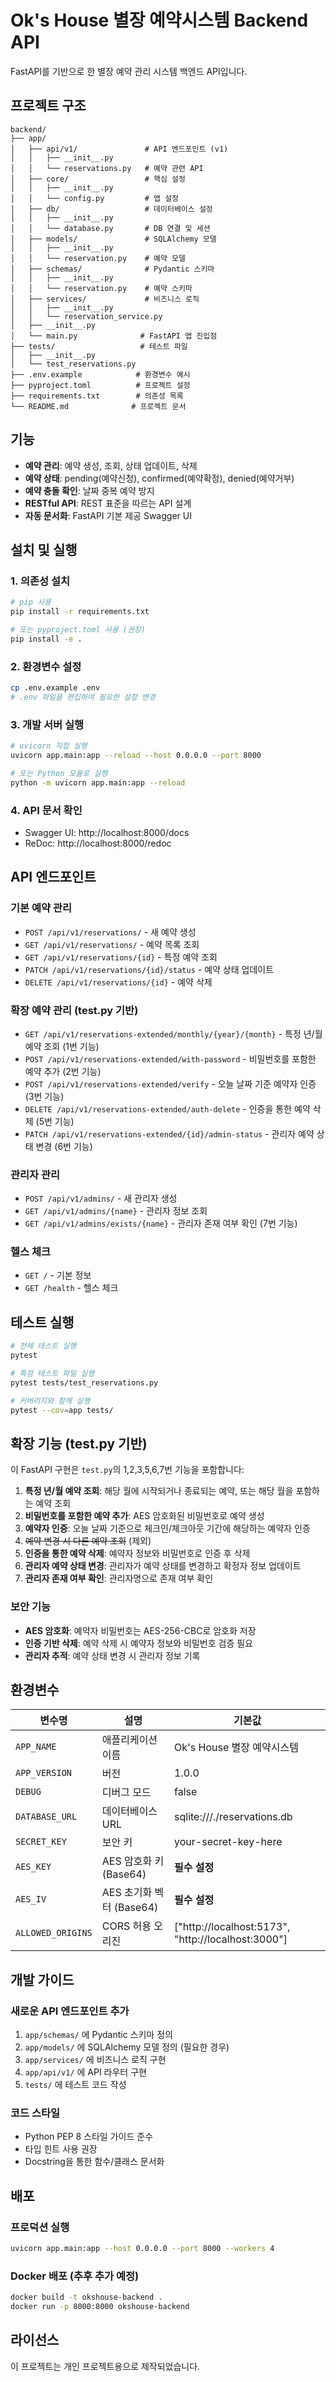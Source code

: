 # Ok's House 별장 예약시스템 Backend API

FastAPI를 기반으로 한 별장 예약 관리 시스템 백엔드 API입니다.

## 프로젝트 구조

```
backend/
├── app/
│   ├── api/v1/               # API 엔드포인트 (v1)
│   │   ├── __init__.py
│   │   └── reservations.py   # 예약 관련 API
│   ├── core/                 # 핵심 설정
│   │   ├── __init__.py
│   │   └── config.py         # 앱 설정
│   ├── db/                   # 데이터베이스 설정
│   │   ├── __init__.py
│   │   └── database.py       # DB 연결 및 세션
│   ├── models/               # SQLAlchemy 모델
│   │   ├── __init__.py
│   │   └── reservation.py    # 예약 모델
│   ├── schemas/              # Pydantic 스키마
│   │   ├── __init__.py
│   │   └── reservation.py    # 예약 스키마
│   ├── services/             # 비즈니스 로직
│   │   ├── __init__.py
│   │   └── reservation_service.py
│   ├── __init__.py
│   └── main.py              # FastAPI 앱 진입점
├── tests/                   # 테스트 파일
│   ├── __init__.py
│   └── test_reservations.py
├── .env.example            # 환경변수 예시
├── pyproject.toml          # 프로젝트 설정
├── requirements.txt        # 의존성 목록
└── README.md              # 프로젝트 문서
```

## 기능

- **예약 관리**: 예약 생성, 조회, 상태 업데이트, 삭제
- **예약 상태**: pending(예약신청), confirmed(예약확정), denied(예약거부)
- **예약 충돌 확인**: 날짜 중복 예약 방지
- **RESTful API**: REST 표준을 따르는 API 설계
- **자동 문서화**: FastAPI 기본 제공 Swagger UI

## 설치 및 실행

### 1. 의존성 설치

```bash
# pip 사용
pip install -r requirements.txt

# 또는 pyproject.toml 사용 (권장)
pip install -e .
```

### 2. 환경변수 설정

```bash
cp .env.example .env
# .env 파일을 편집하여 필요한 설정 변경
```

### 3. 개발 서버 실행

```bash
# uvicorn 직접 실행
uvicorn app.main:app --reload --host 0.0.0.0 --port 8000

# 또는 Python 모듈로 실행
python -m uvicorn app.main:app --reload
```

### 4. API 문서 확인

- Swagger UI: http://localhost:8000/docs
- ReDoc: http://localhost:8000/redoc

## API 엔드포인트

### 기본 예약 관리

- `POST /api/v1/reservations/` - 새 예약 생성
- `GET /api/v1/reservations/` - 예약 목록 조회
- `GET /api/v1/reservations/{id}` - 특정 예약 조회
- `PATCH /api/v1/reservations/{id}/status` - 예약 상태 업데이트
- `DELETE /api/v1/reservations/{id}` - 예약 삭제

### 확장 예약 관리 (test.py 기반)

- `GET /api/v1/reservations-extended/monthly/{year}/{month}` - 특정 년/월 예약 조회 (1번 기능)
- `POST /api/v1/reservations-extended/with-password` - 비밀번호를 포함한 예약 추가 (2번 기능)
- `POST /api/v1/reservations-extended/verify` - 오늘 날짜 기준 예약자 인증 (3번 기능)
- `DELETE /api/v1/reservations-extended/auth-delete` - 인증을 통한 예약 삭제 (5번 기능)
- `PATCH /api/v1/reservations-extended/{id}/admin-status` - 관리자 예약 상태 변경 (6번 기능)

### 관리자 관리

- `POST /api/v1/admins/` - 새 관리자 생성
- `GET /api/v1/admins/{name}` - 관리자 정보 조회
- `GET /api/v1/admins/exists/{name}` - 관리자 존재 여부 확인 (7번 기능)

### 헬스 체크

- `GET /` - 기본 정보
- `GET /health` - 헬스 체크

## 테스트 실행

```bash
# 전체 테스트 실행
pytest

# 특정 테스트 파일 실행
pytest tests/test_reservations.py

# 커버리지와 함께 실행
pytest --cov=app tests/
```

## 확장 기능 (test.py 기반)

이 FastAPI 구현은 `test.py`의 1,2,3,5,6,7번 기능을 포함합니다:

1. **특정 년/월 예약 조회**: 해당 월에 시작되거나 종료되는 예약, 또는 해당 월을 포함하는 예약 조회
2. **비밀번호를 포함한 예약 추가**: AES 암호화된 비밀번호로 예약 생성
3. **예약자 인증**: 오늘 날짜 기준으로 체크인/체크아웃 기간에 해당하는 예약자 인증
4. ~~예약 변경 시 다른 예약 조회~~ (제외)
5. **인증을 통한 예약 삭제**: 예약자 정보와 비밀번호로 인증 후 삭제
6. **관리자 예약 상태 변경**: 관리자가 예약 상태를 변경하고 확정자 정보 업데이트
7. **관리자 존재 여부 확인**: 관리자명으로 존재 여부 확인

### 보안 기능

- **AES 암호화**: 예약자 비밀번호는 AES-256-CBC로 암호화 저장
- **인증 기반 삭제**: 예약 삭제 시 예약자 정보와 비밀번호 검증 필요
- **관리자 추적**: 예약 상태 변경 시 관리자 정보 기록

## 환경변수

| 변수명 | 설명 | 기본값 |
|--------|------|--------|
| `APP_NAME` | 애플리케이션 이름 | Ok's House 별장 예약시스템 |
| `APP_VERSION` | 버전 | 1.0.0 |
| `DEBUG` | 디버그 모드 | false |
| `DATABASE_URL` | 데이터베이스 URL | sqlite:///./reservations.db |
| `SECRET_KEY` | 보안 키 | your-secret-key-here |
| `AES_KEY` | AES 암호화 키 (Base64) | **필수 설정** |
| `AES_IV` | AES 초기화 벡터 (Base64) | **필수 설정** |
| `ALLOWED_ORIGINS` | CORS 허용 오리진 | ["http://localhost:5173", "http://localhost:3000"] |

## 개발 가이드

### 새로운 API 엔드포인트 추가

1. `app/schemas/` 에 Pydantic 스키마 정의
2. `app/models/` 에 SQLAlchemy 모델 정의 (필요한 경우)
3. `app/services/` 에 비즈니스 로직 구현
4. `app/api/v1/` 에 API 라우터 구현
5. `tests/` 에 테스트 코드 작성

### 코드 스타일

- Python PEP 8 스타일 가이드 준수
- 타입 힌트 사용 권장
- Docstring을 통한 함수/클래스 문서화

## 배포

### 프로덕션 실행

```bash
uvicorn app.main:app --host 0.0.0.0 --port 8000 --workers 4
```

### Docker 배포 (추후 추가 예정)

```bash
docker build -t okshouse-backend .
docker run -p 8000:8000 okshouse-backend
```

## 라이선스

이 프로젝트는 개인 프로젝트용으로 제작되었습니다.